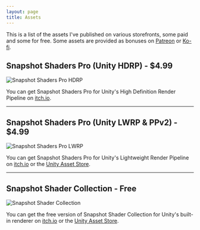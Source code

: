 ```yaml
---
layout: page
title: Assets
---
```


This is a list of the assets I've published on various storefronts, some paid and some for free. Some assets are provided as bonuses on [Patreon](https://www.patreon.com/danielilett) or [Ko-fi](https://ko-fi.com/danielilett).

## Snapshot Shaders Pro (Unity HDRP) - $4.99

<img data-src="/img/assets/snapshot-pro-hdrp.jpg" class="center-image lazyload" alt="Snapshot Shaders Pro HDRP"/>

You can get Snapshot Shaders Pro for Unity's High Definition Render Pipeline on [itch.io](https://danielilett.itch.io/snapshot-shaders-pro-hdrp).

<hr/>

## Snapshot Shaders Pro (Unity LWRP & PPv2) - $4.99

<img data-src="/img/assets/snapshot-pro-lwrp.jpg" class="center-image lazyload" alt="Snapshot Shaders Pro LWRP"/>

You can get Snapshot Shaders Pro for Unity's Lightweight Render Pipeline on [itch.io](https://danielilett.itch.io/snapshot-shaders-pro-unity) or the [Unity Asset Store](https://assetstore.unity.com/packages/vfx/shaders/fullscreen-camera-effects/snapshot-shaders-pro-ppv2-lwrp-160556).

<hr/>

## Snapshot Shader Collection - Free

<img data-src="/img/assets/snapshot-free.jpg" class="center-image lazyload" alt="Snapshot Shader Collection"/>

You can get the free version of Snapshot Shader Collection for Unity's built-in renderer on [itch.io](https://danielilett.itch.io/snapshot-shader-collection) or the [Unity Asset Store](https://assetstore.unity.com/packages/vfx/shaders/fullscreen-camera-effects/snapshot-shader-collection-146666).
